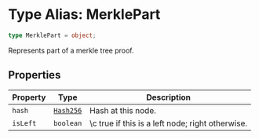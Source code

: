 # Type Alias: MerklePart

```ts
type MerklePart = object;
```

Represents part of a merkle tree proof.

## Properties

| Property | Type | Description |
| ------ | ------ | ------ |
| <a id="hash"></a> `hash` | [`Hash256`](../../../index/classes/Hash256.md) | Hash at this node. |
| <a id="isleft"></a> `isLeft` | `boolean` | \c true if this is a left node; right otherwise. |
